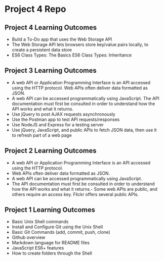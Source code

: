 # Project 4 Repo


## Project 4 Learning Outcomes


- Build a To-Do app that uses the Web Storage API
- The Web Storage API lets browsers store key/value pairs locally, to create a persistent data store
- ES6 Class Types: The Basics
ES6 Class Types: Inheritance



## Project 3 Learning Outcomes


- A web API or Application Programming Interface is an API accessed using the HTTP protocol. Web APIs often deliver data formatted as JSON.
- A web API can be accessed programmatically using JavaScript. The API documentation must first be consulted in order to understand how the API works and what it returns.
- Use jQuery to post AJAX requests asynchronously
- Use the Postman app to test API requests/responses
- Use NodeJS and Express for a testing server
- Use jQuery, JavaScript, and public APIs to fetch JSON data, then use it to refresh part of a web page



## Project 2 Learning Outcomes


- A web API or Application Programming Interface is an API accessed using the HTTP protocol.
- Web APIs often deliver data formatted as JSON.
- A web API can be accessed programmatically using JavaScript.
- The API documentation must first be consulted in order to understand how the API works and what it returns.- Some web APIs are public, and others require an access key. Flickr offers several public APIs.



## Project 1 Learning Outcomes


- Basic Unix Shell commands
- Install and Configure Git using the Unix Shell
- Basic Git Commands (add, commit, push, clone)
- Github overview
- Markdown language for README files
- JavaScript ES6+ features
- How to create folders through the Shell
